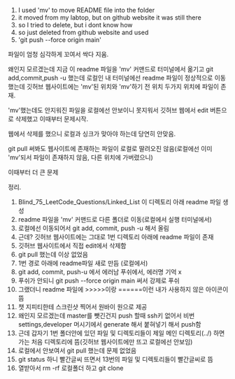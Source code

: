 1. I used 'mv' to move README file into the folder
2. it moved from my labtop, but on github website it was still there
3. so I tried to delete, but i dont know how
4. so just deleted from github website and used 
5. 'git push --force origin main'

파일이 엄청 심각하게 꼬여서 싹다 지움.

왜인지 모르겠는데 지금 이 readme 파일을 'mv' 커맨드로 터미널에서 옮기고 
git add,commit,push -u 했는데 로컬인 내 터미널에선 readme 파일이 정상적으로 이동했는데
깃허브 웹사이트에는 'mv'된 위치와 'mv'하기 전 위치 두가지 위치에 파일이 존재.

'mv'했는데도 안지워진 파일을 로컬에선 안보이니 못지워서 깃허브 웹에서 edit 버튼으로 
삭제했고 이때부터 문제시작.

웹에서 삭제를 했으니 로컬과 싱크가 맞아야 하는데 당연히 안맞음.

git pull 써봐도 웹사이트에 존재하는 파일이 로컬로 딸려오진 않음(로컬에선 이미 'mv'되서 파일이 존재하지 않음, 다른 위치에 가버렸으니)

이때부터 더 큰 문제

정리.

1. Blind_75_LeetCode_Questions/Linked_List 이 디렉토리 아래 readme 파일 생성
2. readme 파일을 'mv' 커맨드로 다른 폴더로 이동(로컬에서 실행 터미널에서)
3. 로컬에선 이동되어서 git add, commit, push -u 해서 올림
4. 근데? 깃허브 웹사이트에는 그대로 1번 디렉토리 아래에 readme 파일이 존재
5. 깃허브 웹사이트에서 직접 edit에서 삭제함
6. git pull 했는데 이상 없었음
7. 1번 경로 아래에 readme파일 새로 만듬 (로컬에서)
8. git add, commit, push-u 에서 에러남 푸쉬에서, 에러명 기억 x
9. 푸쉬가 안되니 git push --force origin main 써서 강제로 푸쉬
10. 그랬더니 readme 파일에 >>>>>이랑 ======이런 내가 사용하지 않은 아이콘이 뜸
11. 챗 지피티한테 스크린샷 찍어서 원바이 원으로 제공
12. 왜인지 모르겠는데 master를 뺏긴건지 push 할때 ssh키 없어서 비번 settings,developer 머시기에서 generate 해서 붙혀넣기 해서 push함
13. 근데 갑자기 1번 폴더안에 있던 파일 및 디렉토리들이 제일 메인 디렉토리(../) 하면 가는 처음 디렉토리에 뜸(깃허브 웹사이트에만 뜨고 로컬에선 안보임)
14. 로컬에서 안보여서 git pull 했는데 문제 없었음 
15. git status 하니 빨간글씨 뜨면서 13번의 파일 및 디렉토리들이 빨간글씨로 뜸 
16. 열받아서 rm -rf 로컬폴더 하고 git clone


